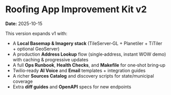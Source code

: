 # Roofing App Improvement Kit v2
**Date:** 2025-10-15

This version expands v1 with:
- A **Local Basemap & Imagery stack** (TileServer‑GL + Planetiler + TiTiler + optional GeoServer)
- A production **Address Lookup** flow (single‑address, instant WOW demo) with caching & progressive updates
- A full **Ops Runbook**, **Health Checks**, and **Makefile** for one‑shot bring‑up
- Twilio‑ready **AI Voice** and **Email** templates + integration guides
- A richer **Sources Catalog** and discovery scripts for state/municipal coverage
- Extra **diff guides** and **OpenAPI** specs for new endpoints
